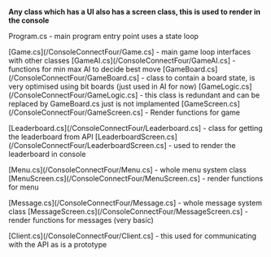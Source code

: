 <b>Any class which has a UI also has a screen class, this is used to render in the console</b>

Program.cs - main program entry point uses a state loop

[Game.cs](/ConsoleConnectFour/Game.cs] - main game loop interfaces with other classes
[GameAI.cs](/ConsoleConnectFour/GameAI.cs] - functions for min max AI to decide best move
[GameBoard.cs](/ConsoleConnectFour/GameBoard.cs] - class to contain a board state, is very optimised using bit boards (just used in AI for now)
[GameLogic.cs](/ConsoleConnectFour/GameLogic.cs] - this class is redundant and can be replaced by GameBoard.cs just is not implamented
[GameScreen.cs](/ConsoleConnectFour/GameScreen.cs] - Render functions for game

[Leaderboard.cs](/ConsoleConnectFour/Leaderboard.cs] - class for getting the leaderboard from API
[LeaderboardScreen.cs](/ConsoleConnectFour/LeaderboardScreen.cs] - used to render the leaderboard in console

[Menu.cs](/ConsoleConnectFour/Menu.cs] - whole menu system class
[MenuScreen.cs](/ConsoleConnectFour/MenuScreen.cs] - render functions for menu

[Message.cs](/ConsoleConnectFour/Message.cs] - whole message system class
[MessageScreen.cs](/ConsoleConnectFour/MessageScreen.cs] - render functions for messages (very basic)

[Client.cs](/ConsoleConnectFour/Client.cs] - this used for communicating with the API as is a prototype